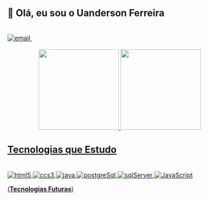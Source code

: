 ## 👋 Olá, eu sou o Uanderson Ferreira
 

<div><br/>
  <a href="https://mail.google.com" target="_blank" rel="noopener noreferrer">
      <img alt="email" src="https://img.shields.io/badge/Gmail-D14836?style=for-the-badge&logo=gmail&logoColor=white">
 </a>

 <a href="https://www.linkedin.com/in/uandersonferreira/" target="_blank" rel="noopener noreferrer">
      <img alt="" src="https://img.shields.io/badge/LinkedIn-0077B5?style=for-the-badge&logo=linkedin&logoColor=white">
 </a>
  
</div>

       
<div align="center"><br/>
  <a href="https://github.com/UandersonFerreira/">
  <img height="180em" src="https://github-readme-stats.vercel.app/api?username=UandersonFerreira&show_icons=true&theme=dracula"/>
      
  <img height="180em" src="https://github-readme-stats.vercel.app/api/top-langs/?username=UandersonFerreira&layout=compact&langs_count=7&theme=dracula"/>
</div>
  
## Tecnologias que Estudo 

<div style="display: inline_block"><br/>
    <img align="center" alt="html5" src="https://img.shields.io/badge/HTML5-E34F26?style=for-the-badge&logo=html5&logoColor=white" >
    <img align="center" alt="ccs3" src="https://img.shields.io/badge/CSS3-1572B6?style=for-the-badge&logo=css3&logoColor=white" >
    <img align="center" alt="java" src="https://img.shields.io/badge/Java-ED8B00?style=for-the-badge&logo=java&logoColor=white" >
    <img align="center" alt="postgreSql" src="https://img.shields.io/badge/PostgreSQL-316192?style=for-the-badge&logo=postgresql&logoColor=white" >
   <img align="center" alt="sqlServer" src="https://img.shields.io/badge/Microsoft_SQL_Server-CC2927?style=for-the-badge&logo=microsoft-sql-server&logoColor=white" >
  <img align="center" alt="JavaScript" src="https://img.shields.io/badge/JavaScript-F7DF1E?style=for-the-badge&logo=javascript&logoColor=black" >
   
(**Tecnologias Futuras**)
             
</div>
  
 ## 
 

